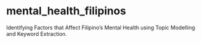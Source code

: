 # mental_health_filipinos
Identifying Factors that Affect Filipino’s Mental Health using Topic Modelling and Keyword Extraction.
